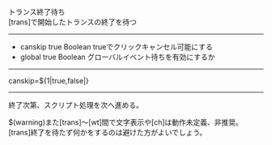 トランス終了待ち  
[trans]で開始したトランスの終了を待つ

***
- canskip		true	Boolean	trueでクリックキャンセル可能にする
- global		true	Boolean	グローバルイベント待ちを有効にするか

***
canskip=${1|true,false|}

***
終了次第、スクリプト処理を次へ進める。

$(warning)また[trans]～[wt]間で文字表示や[ch]は動作未定義、非推奨。
[trans]終了を待たず何かをするのは避けた方がよいでしょう。
